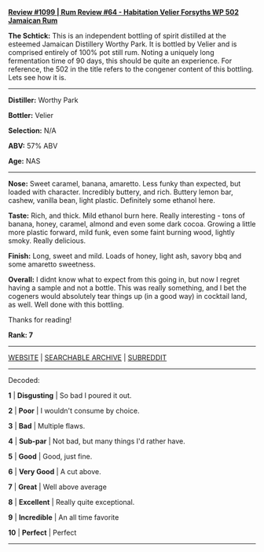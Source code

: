
[**Review #1099 | Rum Review #64 - Habitation Velier Forsyths WP 502 Jamaican Rum**]( https://t8ke.review/review-1099-habitation-velier-forsyths-wp-502-jamaican-rum/)

**The Schtick:** This is an independent bottling of spirit distilled at the esteemed Jamaican Distillery Worthy Park. It is bottled by Velier and is comprised entirely of 100% pot still rum. Noting a uniquely long fermentation time of 90 days, this should be quite an experience. For reference, the 502 in the title refers to the congener content of this bottling. Lets see how it is.

-----

**Distiller:** Worthy Park

**Bottler:** Velier 

**Selection:** N/A

**ABV:**  57% ABV

**Age:** NAS 

-----

**Nose:**   Sweet caramel, banana, amaretto. Less funky than expected, but loaded with character. Incredibly buttery, and rich. Buttery lemon bar, cashew, vanilla bean, light plastic. Definitely some ethanol here.

**Taste:** Rich, and thick. Mild ethanol burn here. Really interesting - tons of banana, honey, caramel, almond and even some dark cocoa. Growing a little more plastic forward, mild funk, even some faint burning wood, lightly smoky. Really delicious. 

**Finish:** Long, sweet and mild. Loads of honey, light ash, savory bbq and some amaretto sweetness. 

**Overall:** I didnt know what to expect from this going in, but now I regret having a sample and not a bottle. This was really something, and I bet the cogeners would absolutely tear things up (in a good way) in cocktail land, as well. Well done with this bottling.

Thanks for reading!

**Rank: 7**



-----

[WEBSITE](https://t8ke.review) | [SEARCHABLE ARCHIVE](https://t8ke.review/review-archive/) | [SUBREDDIT](https://reddit.com/r/t8kereviews)

-----

Decoded:

**1** | **Disgusting** | So bad I poured it out.

**2** | **Poor** | I wouldn't consume by choice.

**3** | **Bad** | Multiple flaws.

**4** | **Sub-par** | Not bad, but many things I'd rather have.

**5** | **Good** | Good, just fine.

**6** | **Very Good** | A cut above.

**7** | **Great** | Well above average

**8** | **Excellent** | Really quite exceptional.

**9** | **Incredible** | An all time favorite

**10** | **Perfect** | Perfect

----

